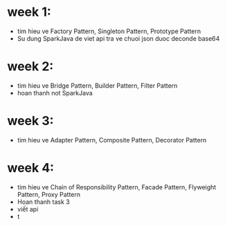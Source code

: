 

# week 1: 
- tim hieu ve Factory Pattern, Singleton Pattern, Prototype Pattern
- Su dung SparkJava de viet api tra ve chuoi json duoc deconde base64

# week 2: 
- tim hieu ve Bridge Pattern, Builder Pattern, Filter Pattern
- hoan thanh not SparkJava 
# week 3: 
- tim hieu ve Adapter Pattern, Composite Pattern, Decorator Pattern
# week 4: 
- tim hieu ve Chain of Responsibility Pattern, Facade Pattern, Flyweight Pattern, Proxy Pattern
- Hoan thanh task 3
- viết api 
- t
